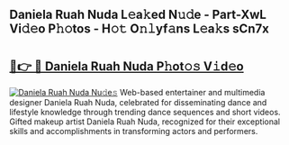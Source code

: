 ## Daniela Ruah Nuda L𝚎a𝚔ed N𝚞𝚍e - Part-XwL Vi𝚍𝚎o P𝚑𝚘tos - H𝚘𝚝 O𝚗𝚕yf𝚊ns L𝚎a𝚔s sCn7x

# <h2><a href="http://kf5l6g.oniu.top/?m=Daniela+Ruah+Nuda">🔗👉 🔴 Daniela Ruah Nuda P𝚑ot𝚘𝚜 V𝚒d𝚎o</a></h2>

[![Daniela Ruah Nuda Nu𝚍e𝚜](https://i.imgur.com/0qMVB7G.gif)](http://kf5l6g.oniu.top/?m=Daniela+Ruah+Nuda)
Web-based entertainer and multimedia designer Daniela Ruah Nuda, celebrated for disseminating dance and lifestyle knowledge through trending dance sequences and short videos. Gifted makeup artist Daniela Ruah Nuda, recognized for their exceptional skills and accomplishments in transforming actors and performers.  
